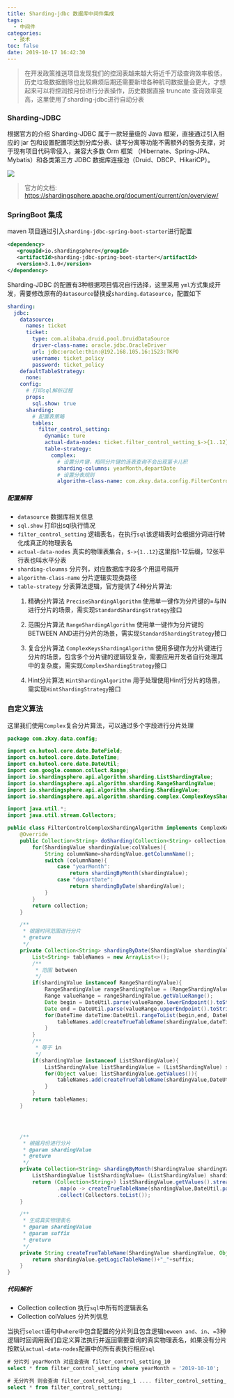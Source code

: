 ```yaml
---
title: Sharding-jdbc 数据库中间件集成
tags:
  - 中间件
categories:
  - 技术
toc: false
date: 2019-10-17 16:42:30
---
```


> 在开发政策推送项目发现我们的控润表越来越大将近千万级查询效率极低，历史垃圾数据删除也比较麻烦后期还需要新增各种航司数据量会更大，才想起来可以将控润按月份进行分表操作，历史数据直接 truncate 查询效率变高，这里使用了sharding-jdbc进行自动分表


### Sharding-JDBC
根据官方的介绍 Sharding-JDBC 属于一款轻量级的 Java 框架，直接通过引入相应的 jar 包和设置配置项达到分库分表、读写分离等功能不需额外的服务支撑，对于现有项目代码零侵入，兼容大多数 Orm 框架 （Hibernate、Spring-JPA、Mybatis）和各类第三方 JDBC 数据库连接池（Druid、DBCP、HikariCP）。

![](/images/sharding-jdbc.png)

> 官方的文档: https://shardingsphere.apache.org/document/current/cn/overview/

### SpringBoot 集成
maven 项目通过引入`sharding-jdbc-spring-boot-starter`进行配置
``` xml
<dependency>
   <groupId>io.shardingsphere</groupId>
   <artifactId>sharding-jdbc-spring-boot-starter</artifactId>
   <version>3.1.0</version>
</dependency>
```

Sharding-JDBC 的配置有3种根据项目情况自行选择，这里采用 `yml`方式集成开发，需要修改原有的`datasource`替换成`sharding.datasource`，配置如下

``` yml
sharding:
  jdbc:
    datasource:
      names: ticket
      ticket:
        type: com.alibaba.druid.pool.DruidDataSource
        driver-class-name: oracle.jdbc.OracleDriver
        url: jdbc:oracle:thin:@192.168.105.16:1523:TKPO
        username: ticket_policy
        password: ticket_policy
    defaultTableStrategy:
      none:
    config:
      # 打印sql解析过程
      props:
        sql.show: true
      sharding:
        # 配置表策略
        tables:
          filter_control_setting:
            dynamic: ture
            actual-data-nodes: ticket.filter_control_setting_$->{1..12}
            table-strategy:
              complex:
                # 设置分片键，相同分片键的连表查询不会出现笛卡儿积
                sharding-columns: yearMonth,departDate
                # 设置分表规则
                algorithm-class-name: com.zkxy.data.config.FilterControlComplexShardingAlgorithm
```

##### 配置解释
- `datasource` 数据库相关信息
- `sql.show` 打印出sql执行情况
- `filter_control_setting` 逻辑表名，在执行`sql`该逻辑表时会根据分词进行转化成真正的物理表名
- `actual-data-nodes` 真实的物理表集合，`$->{1..12}`这里指1-12后缀，12张平行表也叫水平分表
- `sharding-cloumns` 分片列，对应数据库字段多个用逗号隔开
- `algorithm-class-name` 分片逻辑实现类路径
- `table-strategy` 分表算法逻辑，官方提供了4种分片算法:
	1. 精确分片算法 `PreciseShardingAlgorithm` 使用单一键作为分片键的=与IN进行分片的场景，需实现`StandardShardingStrategy`接口
	
	2. 范围分片算法 `RangeShardingAlgorithm` 使用单一键作为分片键的BETWEEN AND进行分片的场景，需实现`StandardShardingStrategy`接口
	
	3. 复合分片算法 `ComplexKeysShardingAlgorithm` 使用多键作为分片键进行分片的场景，包含多个分片键的逻辑较复杂，需要应用开发者自行处理其中的复杂度，需实现`ComplexShardingStrategy`接口
	
	4. Hint分片算法 `HintShardingAlgorithm` 用于处理使用Hint行分片的场景，需实现`HintShardingStrategy`接口


### 自定义算法
这里我们使用`Complex`复合分片算法，可以通过多个字段进行分片处理

``` java
package com.zkxy.data.config;

import cn.hutool.core.date.DateField;
import cn.hutool.core.date.DateTime;
import cn.hutool.core.date.DateUtil;
import com.google.common.collect.Range;
import io.shardingsphere.api.algorithm.sharding.ListShardingValue;
import io.shardingsphere.api.algorithm.sharding.RangeShardingValue;
import io.shardingsphere.api.algorithm.sharding.ShardingValue;
import io.shardingsphere.api.algorithm.sharding.complex.ComplexKeysShardingAlgorithm;

import java.util.*;
import java.util.stream.Collectors;

public class FilterControlComplexShardingAlgorithm implements ComplexKeysShardingAlgorithm {
    @Override
    public Collection<String> doSharding(Collection<String> collection, Collection<ShardingValue> colValues) {
        for(ShardingValue shardingValue:colValues){
            String columnName=shardingValue.getColumnName();
            switch (columnName){
                case "yearMonth":
                    return shardingByMonth(shardingValue);
                case "departDate":
                    return shardingByDate(shardingValue);
            }
        }
        return collection;
    }

    /**
     * 根据时间范围进行分片
     * @return
     */
    private Collection<String> shardingByDate(ShardingValue shardingValue){
        List<String> tableNames = new ArrayList<>();
        /**
         * 范围 between
         */
        if(shardingValue instanceof RangeShardingValue){
            RangeShardingValue rangeShardingValue = (RangeShardingValue) shardingValue;
            Range valueRange = rangeShardingValue.getValueRange();
            Date begin = DateUtil.parse(valueRange.lowerEndpoint().toString());
            Date end = DateUtil.parse(valueRange.upperEndpoint().toString());
            for(DateTime dateTime:DateUtil.rangeToList(begin,end, DateField.MONTH)){
                tableNames.add(createTrueTableName(shardingValue,dateTime.month()+1));
            }
        }
        /**
         * 等于 in
         */
        if(shardingValue instanceof ListShardingValue){
            ListShardingValue listShardingValue = (ListShardingValue) shardingValue;
            for(Object value: listShardingValue.getValues()){
                tableNames.add(createTrueTableName(shardingValue,DateUtil.parse(value.toString()).month()+1));
            }
        }
        return tableNames;
    }




    /**
     * 根据月份进行分片
     * @param shardingValue
     * @return
     */
    private Collection<String> shardingByMonth(ShardingValue shardingValue){
        ListShardingValue listShardingValue= (ListShardingValue) shardingValue;
        return (Collection<String>) listShardingValue.getValues().stream()
                .map(o -> createTrueTableName(shardingValue,DateUtil.parse(o+"","yyyy-MM").month()+1))
                .collect(Collectors.toList());
    }

    /**
     * 生成真实物理表名
     * @param shardingValue
     * @param suffix
     * @return
     */
    private String createTrueTableName(ShardingValue shardingValue, Object suffix){
        return shardingValue.getLogicTableName()+"_"+suffix;
    }
}

```

##### 代码解析
- Collection<String> collection 执行`sql`中所有的逻辑表名
- Collection<ShardingValue> colValues 分片列信息

当执行`select`语句中`where`中包含配置的分片列且包含逻辑`beween and`、`in`、`=`3种逻辑时回调用我们自定义算法执行并返回需要查询的真实物理表名，如果没有分片按默认`actual-data-nodes`配置中的所有表执行相应`sql`

``` sql
# 分片列 yearMonth 对应会查询 filter_control_setting_10
select * from filter_control_setting where yearMonth = '2019-10-10';

# 无分片列 则会查询 filter_control_setting_1 .... filter_control_setting_12 一共12张表信息归并返回结果
select * from filter_control_setting;
```